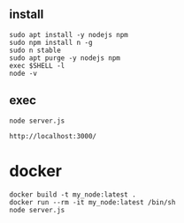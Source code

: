 ## install

```
sudo apt install -y nodejs npm
sudo npm install n -g
sudo n stable
sudo apt purge -y nodejs npm
exec $SHELL -l
node -v
```

## exec

```
node server.js
```

```
http://localhost:3000/
```

# docker

```
docker build -t my_node:latest .
docker run --rm -it my_node:latest /bin/sh
node server.js
```
